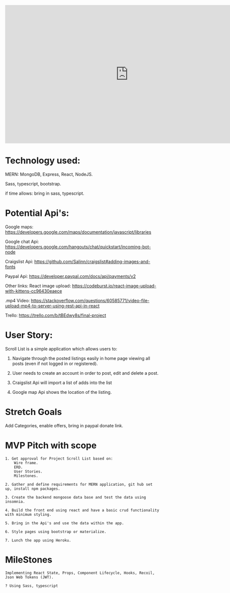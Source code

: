 <iframe style="border:none" width="800" height="450" src="https://whimsical.com/embed/E8zbBPmEKur8yb8fW8aysn"></iframe>


# Technology used:

MERN: MongoDB, Express, React, NodeJS.

Sass, typescript, bootstrap.

if time allows: bring in sass, typescript.

# Potential Api's:

Google maps: 
https://developers.google.com/maps/documentation/javascript/libraries

Google chat Api:
https://developers.google.com/hangouts/chat/quickstart/incoming-bot-node

Craigslist Api:
https://github.com/Salinn/craigslist#adding-images-and-fonts

Paypal Api:
https://developer.paypal.com/docs/api/payments/v2

Other links:
React image upload:
https://codeburst.io/react-image-upload-with-kittens-cc96430eaece

.mp4 Video:
https://stackoverflow.com/questions/60585771/video-file-upload-mp4-to-server-using-rest-api-in-react

Trello:
https://trello.com/b/tBEdwy8s/final-project



# User Story:

Scroll List is a simple application which allows users to:

1. Navigate through the posted listings easily in home page viewing all posts (even if not logged in or registered).

2. User needs to create an account in order to post, edit and       delete a post.

3. Craigslist Api will import a list of adds into the list 

4. Google map Api shows the location of the listing.

# Stretch Goals 

Add Categories, enable offers, bring in paypal donate link.

# MVP Pitch with scope

    1. Get approval for Project Scroll List based on:
        Wire frame.
        ERD.
        User Stories.
        Milestones.

    2. Gather and define requirements for MERN application, git hub set up, install npm packages.

    3. Create the backend mongoose data base and test the data using insomnia.

    4. Build the front end using react and have a basic crud functionality with minimum styling.

    5. Bring in the Api's and use the data within the app.

    6. Style pages using bootstrap or materialize.
   
    7. Lunch the app using Heroku.

# MileStones

    Implementing React State, Props, Component Lifecycle, Hooks, Recoil, Json Web Tokens (JWT).

    ? Using Sass, typescript 